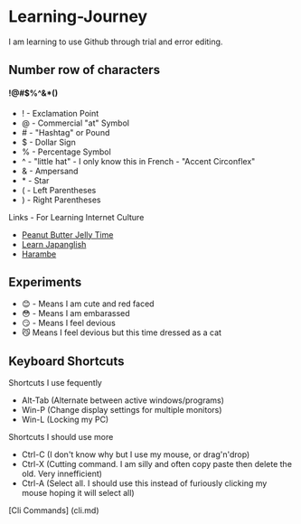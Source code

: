 # Learning-Journey

I am learning to use Github through trial and error editing.

## Number row of characters
#### !@#$%^&*()
* ! - Exclamation Point
* @ - Commercial "at" Symbol
* \# - "Hashtag" or Pound
* $ - Dollar Sign
* % - Percentage Symbol
* ^ - "little hat" - I only know this in French - "Accent Circonflex"
* & - Ampersand
* \* - Star
* ( - Left Parentheses
* ) - Right Parentheses

Links - For Learning Internet Culture
  - [Peanut Butter Jelly Time](https://peanutbutterjellytime.net/)
  - [Learn Japanglish](https://www.youtube.com/watch?v=SSe5M3IAaHQ)
  - [Harambe](https://www.youtube.com/watch?v=0vrlZ86A1sE)

## Experiments
* :blush: - Means I am cute and red faced
* :flushed: - Means I am embarassed
* :smirk: - Means I feel devious
* :smirk_cat: Means I feel devious but this time dressed as a cat

## Keyboard Shortcuts
Shortcuts I use fequently
* Alt-Tab (Alternate between active windows/programs)
* Win-P (Change display settings for multiple monitors)
* Win-L (Locking my PC)

Shortcuts I should use more
* Ctrl-C (I don't know why but I use my mouse, or drag'n'drop)
* Ctrl-X (Cutting command. I am silly and often copy paste then delete the old. Very innefficient)
* Ctrl-A (Select all. I should use this instead of furiously clicking my mouse hoping it will select all)


[Cli Commands] (cli.md)